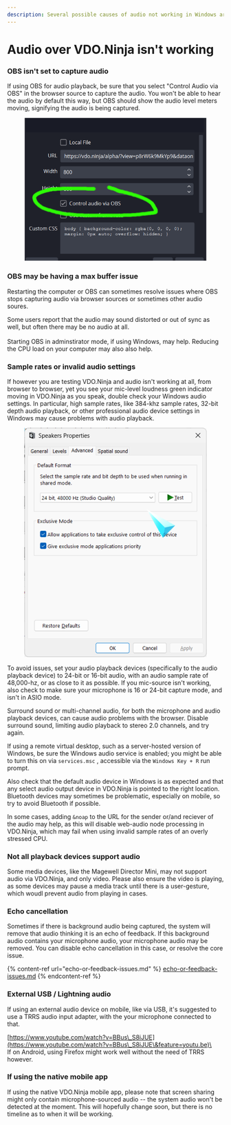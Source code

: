```yaml
---
description: Several possible causes of audio not working in Windows are listed
---
```


# Audio over VDO.Ninja isn't working

### OBS isn't set to capture audio

If using OBS for audio playback, be sure that you select "Control Audio via OBS" in the browser source to capture the audio. You won't be able to hear the audio by default this way, but OBS should show the audio level meters moving, signifying the audio is being captured.

<figure><img src="../.gitbook/assets/image (1).png" alt=""><figcaption></figcaption></figure>

### OBS may be having a max buffer issue

Restarting the computer or OBS can sometimes resolve issues where OBS stops capturing audio via browser sources or sometimes other audio soures.

Some users report that the audio may sound distorted or out of sync as well, but often there may be no audio at all.\
\
Starting OBS in adminstirator mode, if using Windows, may help. Reducing the CPU load on your computer may also also help.

### Sample rates or invalid audio settings

If however you are testing VDO.Ninja and audio isn't working at all, from browser to browser, yet you see your mic-level loudness green indicator moving in VDO.Ninja as you speak, double check your Windows audio settings. In particular, high sample rates, like 384-khz sample rates, 32-bit depth audio playback, or other professional audio device settings in Windows may cause problems with audio playback.

<figure><img src="../.gitbook/assets/image (4) (9).png" alt=""><figcaption></figcaption></figure>

To avoid issues, set your audio playback devices (specifically to the audio playback device) to 24-bit or 16-bit audio, with an audio sample rate of 48,000-hz, or as close to it as possible. If you mic-source isn't working, also check to make sure your microphone is 16 or 24-bit capture mode, and isn't in ASIO mode.

Surround sound or multi-channel audio, for both the microphone and audio playback devices, can cause audio problems with the browser. Disable surround sound, limiting audio playback to stereo 2.0 channels, and try again.

If using a remote virtual desktop, such as a server-hosted version of Windows, be sure the Windows audio service is enabled; you might be able to turn this on via `services.msc` , accessible via the `Windows Key + R` run prompt.

Also check that the default audio device in Windows is as expected and that any select audio output device in VDO.Ninja is pointed to the right location. Bluetooth devices may sometimes be problematic, especially on mobile, so try to avoid Bluetooth if possible.

In some cases, adding `&noap` to the URL for the sender or/and reciever of the audio may help, as this will disable web-audio node processing in VDO.Ninja, which may fail when using invalid sample rates of an overly stressed CPU.

### Not all playback devices support audio

Some media devices, like the Magewell Director Mini, may not support audio via VDO.Ninja, and only video. Please also ensure the video is playing, as some devices may pause a media track until there is a user-gesture, which woudl prevent audio from playing in cases.

### Echo cancellation

Sometimes if there is background audio being captured, the system will remove that audio thinking it is an echo of feedback. If this background audio contains your microphone audio, your microphone audio may be removed. You can disable echo cancellation in this case, or resolve the core issue.

{% content-ref url="echo-or-feedback-issues.md" %}
[echo-or-feedback-issues.md](echo-or-feedback-issues.md)
{% endcontent-ref %}

### External USB / Lightning audio

If using an external audio device on mobile, like via USB, it's suggested to use a TRRS audio input adapter, with the your microphone connected to that.

[https://www.youtube.com/watch?v=BBus\_S8iJUE](https://www.youtube.com/watch?v=BBus\_S8iJUE\&feature=youtu.be)\
\
If on Android, using Firefox might work well without the need of TRRS however.

### If using the native mobile app

If using the native VDO.Ninja mobile app, please note that screen sharing might only contain microphone-sourced audio -- the system audio won't be detected at the moment. This will hopefully change soon, but there is no timeline as to when it will be working.

